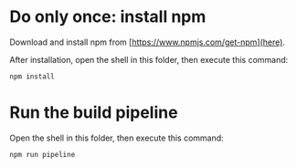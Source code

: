 # Do only once: install npm
Download and install npm from [https://www.npmjs.com/get-npm](here).  

After installation, open the shell in this folder, then execute this command:
```
npm install
```


# Run the build pipeline
Open the shell in this folder, then execute this command:
```
npm run pipeline
```
